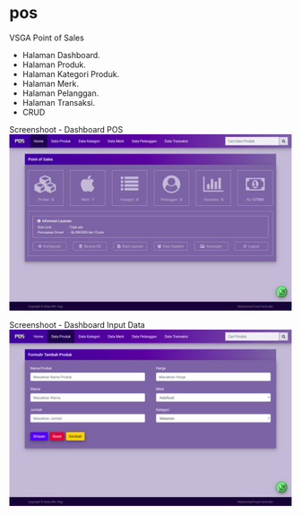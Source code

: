 # pos
VSGA Point of Sales

- Halaman Dashboard.
- Halaman Produk.
- Halaman Kategori Produk.
- Halaman Merk.
- Halaman Pelanggan.
- Halaman Transaksi.
- CRUD

Screenshoot - Dashboard POS
![alt text](https://raw.githubusercontent.com/fuad567/pos/master/Screenshoot%20-%20POS%20-%20Home.png)

Screenshoot - Dashboard Input Data
![alt text](https://raw.githubusercontent.com/fuad567/pos/master/Screenshoot%20-%20POS%20-%20Input%20Data.png)
